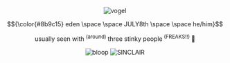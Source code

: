 <div align="center">
  
![vogel](https://i.postimg.cc/MKv7jD52/vogel.png)

$${\color{#8b9c15} eden \space \space JULY8th \space \space he/him}$$

usually seen with <sup> (around) </sup>three stinky people<sup> (FREAKS!!) </sup> :partying_face:

![bloop](https://64.media.tumblr.com/293e73d2691c6639ca5445b6d4c7f08a/8c49db604b0f3002-bb/s100x200/23dd62ea4afc62e3a47b5017e8416c721d1b40e3.pnj)
<img src="https://komarev.com/ghpvc/?username=SINCLAlR&abbreviated=true&label=hooya!&color=fed979" alt="SINCLAlR" /> </p>

</div>
